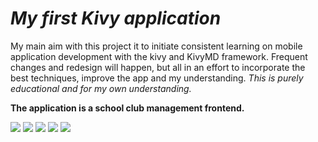 # _My first Kivy application_

My main aim with this project it to  initiate consistent learning on mobile application development with the kivy and KivyMD framework.
Frequent changes and redesign will happen, but all in an effort to incorporate the best techniques, improve the app and my understanding.
_This is purely educational and for my own understanding._


**The application is a school club management frontend.**

<img src="C:\Users\Family\Pictures\Screenshots\Screenshot (118).png"/>

<img src="C:\Users\Family\Pictures\Screenshots\Screenshot (117).png"/>
<img src="C:\Users\Family\Pictures\Screenshots\Screenshot (116).png"/>
<img src="C:\Users\Family\Pictures\Screenshots\Screenshot (115).png"/>
<img src="C:\Users\Family\Pictures\Screenshots\Screenshot (114).png"/>